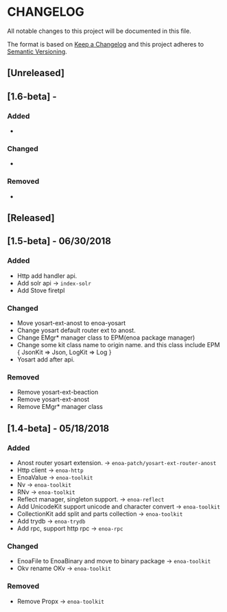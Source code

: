 # CHANGELOG

All notable changes to this project will be documented in this file.

The format is based on [Keep a Changelog](http://keepachangelog.com/en/1.0.0/)
and this project adheres to [Semantic Versioning](http://semver.org/spec/v2.0.0.html).

## [Unreleased]

## [1.6-beta] - 

### Added

- 

### Changed

-

### Removed

- 

## [Released]

## [1.5-beta] - 06/30/2018

### Added

- Http add handler api.
- Add solr api -> `index-solr`
- Add Stove firetpl

### Changed

- Move yosart-ext-anost to enoa-yosart
- Change yosart default router ext to anost.
- Change EMgr* manager class to EPM(enoa package manager)
- Change some kit class name to origin name. and this class include EPM { JsonKit => Json, LogKit => Log }
- Yosart add after api.

### Removed

- Remove yosart-ext-beaction
- Remove yosart-ext-anost
- Remove EMgr* manager class

## [1.4-beta] - 05/18/2018

### Added

- Anost router yosart extension. -> `enoa-patch/yosart-ext-router-anost`
- Http client -> `enoa-http`
- EnoaValue -> `enoa-toolkit`
- Nv -> `enoa-toolkit`
- RNv -> `enoa-toolkit`
- Reflect manager, singleton support. -> `enoa-reflect`
- Add UnicodeKit support unicode and character convert -> `enoa-toolkit`
- CollectionKit add split and parts collection -> `enoa-toolkit`
- Add trydb -> `enoa-trydb`
- Add rpc, support http rpc -> `enoa-rpc`

### Changed

- EnoaFile to EnoaBinary and move to binary package -> `enoa-toolkit`
- Okv rename OKv -> `enoa-toolkit`

### Removed

- Remove Propx -> `enoa-toolkit`


